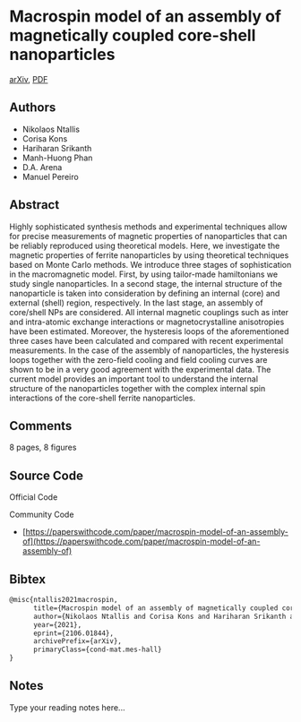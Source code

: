 
# Macrospin model of an assembly of magnetically coupled core-shell nanoparticles

[arXiv](https://arxiv.org/abs/2106.01844), [PDF](https://arxiv.org/pdf/2106.01844.pdf)

## Authors

- Nikolaos Ntallis
- Corisa Kons
- Hariharan Srikanth
- Manh-Huong Phan
- D.A. Arena
- Manuel Pereiro

## Abstract

Highly sophisticated synthesis methods and experimental techniques allow for precise measurements of magnetic properties of nanoparticles that can be reliably reproduced using theoretical models. Here, we investigate the magnetic properties of ferrite nanoparticles by using theoretical techniques based on Monte Carlo methods. We introduce three stages of sophistication in the macromagnetic model. First, by using tailor-made hamiltonians we study single nanoparticles. In a second stage, the internal structure of the nanoparticle is taken into consideration by defining an internal (core) and external (shell) region, respectively. In the last stage, an assembly of core/shell NPs are considered. All internal magnetic couplings such as inter and intra-atomic exchange interactions or magnetocrystalline anisotropies have been estimated. Moreover, the hysteresis loops of the aforementioned three cases have been calculated and compared with recent experimental measurements. In the case of the assembly of nanoparticles, the hysteresis loops together with the zero-field cooling and field cooling curves are shown to be in a very good agreement with the experimental data. The current model provides an important tool to understand the internal structure of the nanoparticles together with the complex internal spin interactions of the core-shell ferrite nanoparticles.

## Comments

8 pages, 8 figures

## Source Code

Official Code



Community Code

- [https://paperswithcode.com/paper/macrospin-model-of-an-assembly-of](https://paperswithcode.com/paper/macrospin-model-of-an-assembly-of)

## Bibtex

```tex
@misc{ntallis2021macrospin,
      title={Macrospin model of an assembly of magnetically coupled core-shell nanoparticles}, 
      author={Nikolaos Ntallis and Corisa Kons and Hariharan Srikanth and Manh-Huong Phan and D. A. Arena and Manuel Pereiro},
      year={2021},
      eprint={2106.01844},
      archivePrefix={arXiv},
      primaryClass={cond-mat.mes-hall}
}
```

## Notes

Type your reading notes here...

